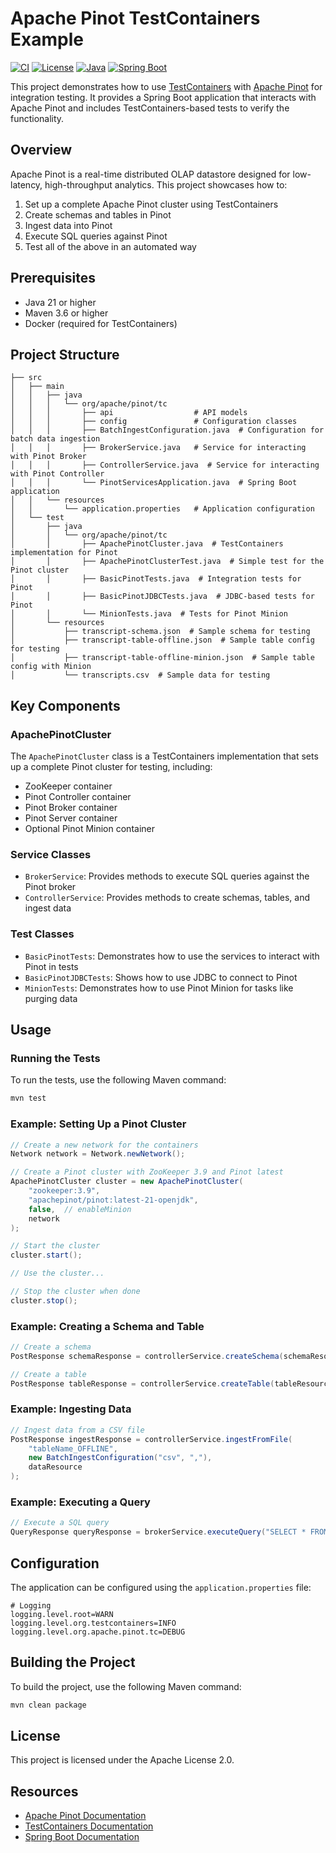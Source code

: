 # Apache Pinot TestContainers Example

[![CI](https://github.com/timveil/pinot-testcontainers-example/actions/workflows/ci.yml/badge.svg)](https://github.com/timveil/pinot-testcontainers-example/actions/workflows/ci.yml)
[![License](https://img.shields.io/badge/License-Apache%202.0-blue.svg)](https://opensource.org/licenses/Apache-2.0)
[![Java](https://img.shields.io/badge/Java-21-orange.svg)](https://openjdk.org/projects/jdk/21/)
[![Spring Boot](https://img.shields.io/badge/Spring%20Boot-3.5.4-brightgreen.svg)](https://spring.io/projects/spring-boot)

This project demonstrates how to use [TestContainers](https://www.testcontainers.org/) with [Apache Pinot](https://pinot.apache.org/) for integration testing. It provides a Spring Boot application that interacts with Apache Pinot and includes TestContainers-based tests to verify the functionality.

## Overview

Apache Pinot is a real-time distributed OLAP datastore designed for low-latency, high-throughput analytics. This project showcases how to:

1. Set up a complete Apache Pinot cluster using TestContainers
2. Create schemas and tables in Pinot
3. Ingest data into Pinot
4. Execute SQL queries against Pinot
5. Test all of the above in an automated way

## Prerequisites

- Java 21 or higher
- Maven 3.6 or higher
- Docker (required for TestContainers)

## Project Structure

```
├── src
│   ├── main
│   │   ├── java
│   │   │   └── org/apache/pinot/tc
│   │   │       ├── api                  # API models
│   │   │       ├── config               # Configuration classes
│   │   │       ├── BatchIngestConfiguration.java  # Configuration for batch data ingestion
│   │   │       ├── BrokerService.java   # Service for interacting with Pinot Broker
│   │   │       ├── ControllerService.java  # Service for interacting with Pinot Controller
│   │   │       └── PinotServicesApplication.java  # Spring Boot application
│   │   └── resources
│   │       └── application.properties   # Application configuration
│   └── test
│       ├── java
│       │   └── org/apache/pinot/tc
│       │       ├── ApachePinotCluster.java  # TestContainers implementation for Pinot
│       │       ├── ApachePinotClusterTest.java  # Simple test for the Pinot cluster
│       │       ├── BasicPinotTests.java  # Integration tests for Pinot
│       │       ├── BasicPinotJDBCTests.java  # JDBC-based tests for Pinot
│       │       └── MinionTests.java  # Tests for Pinot Minion
│       └── resources
│           ├── transcript-schema.json  # Sample schema for testing
│           ├── transcript-table-offline.json  # Sample table config for testing
│           ├── transcript-table-offline-minion.json  # Sample table config with Minion
│           └── transcripts.csv  # Sample data for testing
```

## Key Components

### ApachePinotCluster

The `ApachePinotCluster` class is a TestContainers implementation that sets up a complete Pinot cluster for testing, including:

- ZooKeeper container
- Pinot Controller container
- Pinot Broker container
- Pinot Server container
- Optional Pinot Minion container

### Service Classes

- `BrokerService`: Provides methods to execute SQL queries against the Pinot broker
- `ControllerService`: Provides methods to create schemas, tables, and ingest data

### Test Classes

- `BasicPinotTests`: Demonstrates how to use the services to interact with Pinot in tests
- `BasicPinotJDBCTests`: Shows how to use JDBC to connect to Pinot
- `MinionTests`: Demonstrates how to use Pinot Minion for tasks like purging data

## Usage

### Running the Tests

To run the tests, use the following Maven command:

```bash
mvn test
```

### Example: Setting Up a Pinot Cluster

```java
// Create a new network for the containers
Network network = Network.newNetwork();

// Create a Pinot cluster with ZooKeeper 3.9 and Pinot latest
ApachePinotCluster cluster = new ApachePinotCluster(
    "zookeeper:3.9", 
    "apachepinot/pinot:latest-21-openjdk", 
    false,  // enableMinion
    network
);

// Start the cluster
cluster.start();

// Use the cluster...

// Stop the cluster when done
cluster.stop();
```

### Example: Creating a Schema and Table

```java
// Create a schema
PostResponse schemaResponse = controllerService.createSchema(schemaResource);

// Create a table
PostResponse tableResponse = controllerService.createTable(tableResource);
```

### Example: Ingesting Data

```java
// Ingest data from a CSV file
PostResponse ingestResponse = controllerService.ingestFromFile(
    "tableName_OFFLINE",
    new BatchIngestConfiguration("csv", ","),
    dataResource
);
```

### Example: Executing a Query

```java
// Execute a SQL query
QueryResponse queryResponse = brokerService.executeQuery("SELECT * FROM tableName");
```

## Configuration

The application can be configured using the `application.properties` file:

```properties
# Logging
logging.level.root=WARN
logging.level.org.testcontainers=INFO
logging.level.org.apache.pinot.tc=DEBUG
```

## Building the Project

To build the project, use the following Maven command:

```bash
mvn clean package
```

## License

This project is licensed under the Apache License 2.0.

## Resources

- [Apache Pinot Documentation](https://docs.pinot.apache.org/)
- [TestContainers Documentation](https://www.testcontainers.org/)
- [Spring Boot Documentation](https://spring.io/projects/spring-boot)